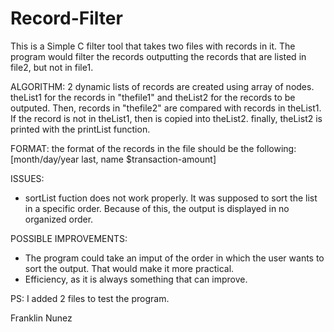 # Record-Filter
This is a Simple C filter tool that takes two files with records in it. The program would filter the records outputting the records that are listed in file2, but not in file1.

ALGORITHM:
2 dynamic lists of records are created using array of nodes. theList1 for the records in "thefile1" and theList2 for the records to be outputed. Then, records in "thefile2" are compared with records in theList1. If the record is not in theList1, then is copied into theList2. finally, theList2 is printed with the printList function.

FORMAT:
the format of the records in the file should be the following: [month/day/year last, name $transaction-amount]

ISSUES:
- sortList fuction does not work properly. It was supposed to sort the list in a specific order. Because of this, the output is   displayed in no organized order.

POSSIBLE IMPROVEMENTS:
- The program could take an imput of the order in which the user wants to sort the output. That would make it more practical.
- Efficiency, as it is always something that can improve.

PS:
I added 2 files to test the program.

Franklin Nunez
